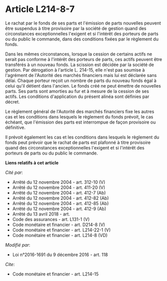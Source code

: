 # Article L214-8-7

Le rachat par le fonds de ses parts et l'émission de parts nouvelles peuvent être suspendus à titre provisoire par la société
de gestion quand des circonstances exceptionnelles l'exigent et si l'intérêt des porteurs de parts ou du public le commande,
dans des conditions fixées par le règlement du fonds. 

Dans les mêmes circonstances, lorsque la cession de certains actifs ne serait pas conforme à l'intérêt des porteurs de parts,
ces actifs peuvent être transférés à un nouveau fonds. La scission est décidée par la société de gestion. Par dérogation à
l'article L. 214-15, elle n'est pas soumise à l'agrément de l'Autorité des marchés financiers mais lui est déclarée sans
délai. Chaque porteur reçoit un nombre de parts du nouveau fonds égal à celui qu'il détient dans l'ancien. Le fonds créé ne
peut émettre de nouvelles parts. Ses parts sont amorties au fur et à mesure de la cession de ses actifs. Les conditions
d'application du présent alinéa sont définies par décret. 

Le règlement général de l'Autorité des marchés financiers fixe les autres cas et les conditions dans lesquels le règlement du
fonds prévoit, le cas échéant, que l'émission des parts est interrompue de façon provisoire ou définitive.

Il prévoit également les cas et les conditions dans lesquels le règlement du fonds peut prévoir que le rachat de parts est
plafonné à titre provisoire quand des circonstances exceptionnelles l'exigent et si l'intérêt des porteurs de parts ou du
public le commande.

**Liens relatifs à cet article**

_Cité par_:

  - Arrêté du 12 novembre 2004 - art. 312-10 (V)
  - Arrêté du 12 novembre 2004 - art. 411-20 (V)
  - Arrêté du 12 novembre 2004 - art. 412-7 (Ab)
  - Arrêté du 12 novembre 2004 - art. 412-82 (Ab)
  - Arrêté du 12 novembre 2004 - art. 412-85 (Ab)
  - Arrêté du 12 novembre 2004 - art. 412-9 (Ab)
  - Arrêté du 13 avril 2018 - art.
  - Code des assurances - art. L131-1 (V)
  - Code monétaire et financier - art. D214-8 (V)
  - Code monétaire et financier - art. L214-22-1 (V)
  - Code monétaire et financier - art. L214-8 (VD)

_Modifié par_:

  - Loi n°2016-1691 du 9 décembre 2016 - art. 118

_Cite_:

  - Code monétaire et financier - art. L214-15
